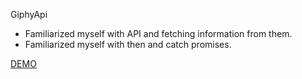 GiphyApi

- Familiarized myself with API and fetching information from them.
- Familiarized myself with then and catch promises.

[DEMO](giphyapi-lyart.vercel.app)
